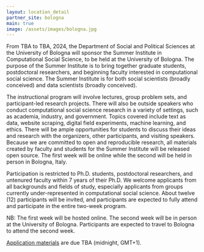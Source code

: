```yaml
---
layout: location_detail
partner_site: bologna
main: true
image: /assets/images/bologna.jpg
---
```


From TBA to TBA, 2024, the Department of Social and Political Sciences at the University of Bologna will sponsor the Summer Institute in Computational Social Science, to be held at the University of Bologna. The purpose of the Summer Institute is to bring together graduate students, postdoctoral researchers, and beginning faculty interested in computational social science. The Summer Institute is for both social scientists (broadly conceived) and data scientists (broadly conceived).

The instructional program will involve lectures, group problem sets, and participant-led research projects. There will also be outside speakers who conduct computational social science research in a variety of settings, such as academia, industry, and government. Topics covered include text as data, website scraping, digital field experiments, machine learning, and ethics. There will be ample opportunities for students to discuss their ideas and research with the organizers, other participants, and visiting speakers. Because we are committed to open and reproducible research, all materials created by faculty and students for the Summer Institute will be released open source. The first week will be online while the second will be held in person in Bologna, Italy.

Participation is restricted to Ph.D. students, postdoctoral researchers, and untenured faculty within 7 years of their Ph.D. We welcome applicants from all backgrounds and fields of study, especially applicants from groups currently under-represented in computational social science. About twelve (12) participants will be invited, and participants are expected to fully attend and participate in the entire two-week program.

NB: The first week will be hosted online. The second week will be in person at the University of Bologna. Participants are expected to travel to Bologna to attend the second week.

[Application materials](https://compsocialscience.github.io/summer-institute/2022/bologna/apply) are due TBA (midnight, GMT+1).
